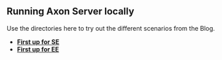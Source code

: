## Running Axon Server locally

Use the directories here to try out the different scenarios from the Blog.

* [**First up for SE**](./first-up-se)
* [**First up for EE**](./first-up-ee)

